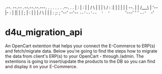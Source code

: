 .--. --.-- .--.--.--.---.    .    .         .  .      .   . .--. .   .
|   :  |  :      |    |     / \   |         |  |       \ / :    :|   |
|   |  |  | --.  |    |    /___\  |         '--|-       :  |    ||   |
|   ;  |  :   |  |    |   /     \ |            |        |  :    ;:   ;
'--' --'-- `--'--'--  '  '       `'---'        '        '   `--'  `-' 
                                                                      
                                                                      
                                                                                                                                  

# d4u_migration_api #
An OpenCart extention that helps your connect the E-Commerce to ERP(s) and fetch/migrate data.
Below you're going to find the steps how to migrate the data from client's ERP(s) to your OpenCart -
through /admin. The extentions is going to insert/update the products to the DB so you can
find and display it on your E-Commerce.


